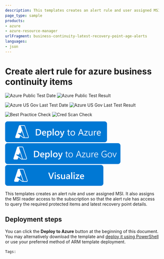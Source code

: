 ```yaml
---
description: This templates creates an alert rule and user assigned MSI. It also assigns the MSI reader access to the subscription so that the alert rule has access to query the required protected items and latest recovery point details.
page_type: sample
products:
- azure
- azure-resource-manager
urlFragment: business-continuity-latest-recovery-point-age-alerts
languages:
- json
---
```

# Create alert rule for azure business continuity items

![Azure Public Test Date](https://azurequickstartsservice.blob.core.windows.net/badges/quickstarts/microsoft.azurebusinesscontinuity/business-continuity-latest-recovery-point-age-alerts/PublicLastTestDate.svg)
![Azure Public Test Result](https://azurequickstartsservice.blob.core.windows.net/badges/quickstarts/microsoft.azurebusinesscontinuity/business-continuity-latest-recovery-point-age-alerts/PublicDeployment.svg)

![Azure US Gov Last Test Date](https://azurequickstartsservice.blob.core.windows.net/badges/quickstarts/microsoft.azurebusinesscontinuity/business-continuity-latest-recovery-point-age-alerts/FairfaxLastTestDate.svg)
![Azure US Gov Last Test Result](https://azurequickstartsservice.blob.core.windows.net/badges/quickstarts/microsoft.azurebusinesscontinuity/business-continuity-latest-recovery-point-age-alerts/FairfaxDeployment.svg)

![Best Practice Check](https://azurequickstartsservice.blob.core.windows.net/badges/quickstarts/microsoft.azurebusinesscontinuity/business-continuity-latest-recovery-point-age-alerts/BestPracticeResult.svg)
![Cred Scan Check](https://azurequickstartsservice.blob.core.windows.net/badges/quickstarts/microsoft.azurebusinesscontinuity/business-continuity-latest-recovery-point-age-alerts/CredScanResult.svg)

[![Deploy To Azure](https://raw.githubusercontent.com/Azure/azure-quickstart-templates/master/1-CONTRIBUTION-GUIDE/images/deploytoazure.svg?sanitize=true)](https://portal.azure.com/#create/Microsoft.Template/uri/https%3A%2F%2Fraw.githubusercontent.com%2FAzure%2Fazure-quickstart-templates%2Fmaster%2Fquickstarts%2Fmicrosoft.azurebusinesscontinuity%2Fbusiness-continuity-latest-recovery-point-age-alerts%2Fazuredeploy.json)
[![Deploy To Azure US Gov](https://raw.githubusercontent.com/Azure/azure-quickstart-templates/master/1-CONTRIBUTION-GUIDE/images/deploytoazuregov.svg?sanitize=true)](https://portal.azure.us/#create/Microsoft.Template/uri/https%3A%2F%2Fraw.githubusercontent.com%2FAzure%2Fazure-quickstart-templates%2Fmaster%2Fquickstarts%2Fmicrosoft.azurebusinesscontinuity%2Fbusiness-continuity-latest-recovery-point-age-alerts%2Fazuredeploy.json)
[![Visualize](https://raw.githubusercontent.com/Azure/azure-quickstart-templates/master/1-CONTRIBUTION-GUIDE/images/visualizebutton.svg?sanitize=true)](http://armviz.io/#/?load=https%3A%2F%2Fraw.githubusercontent.com%2FAzure%2Fazure-quickstart-templates%2Fmaster%2Fquickstarts%2Fmicrosoft.azurebusinesscontinuity%2Fbusiness-continuity-latest-recovery-point-age-alerts%2Fazuredeploy.json)

This templates creates an alert rule and user assigned MSI. It also assigns the MSI reader access to the subscription so that the alert rule has access to query the required protected items and latest recovery point details.

## Deployment steps

You can click the **Deploy to Azure** button at the beginning of this document. You may alternatively download the template and [deploy it using PowerShell](https://learn.microsoft.com/azure/azure-resource-manager/templates/deploy-powershell#deploy-local-template) or use your preferred method of ARM template deployment.


`Tags: `